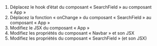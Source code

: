 1. Déplacez le hook d’état du composant « SearchField » au composant « App »
2. Déplacez la fonction « onChange » du composant « SearchField » au composant « App »
3. Modifiez le JSX du composant « App »
4. Modifiez les propriétés du composant « Navbar » et son JSX
5. Modifiez les propriétés du composant « SearchField » (et son JSX)
